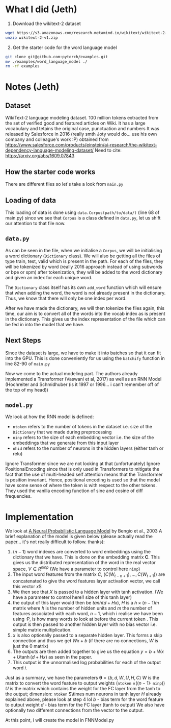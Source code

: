 # What I did (Jeth)
1. Download the wikitext-2 dataset

```bash
wget https://s3.amazonaws.com/research.metamind.io/wikitext/wikitext-2-v1.zip
unzip wikitext-2-v1.zip
```

2. Get the starter code for the word language model

```bash
git clone git@github.com:pytorch/examples.git
mv ./examples/word_language_model ./
rm -rf examples
```

# Notes (Jeth)

## Dataset

WikiText-2 language modeling dataset.
100 million tokens extracted from the set of verified good and featured articles on Wiki. 
It has a large vocabulary and tetains the original case, punctuation and numbers
It was released by Salesforce in 2016 (really smth Joty would do... use his own company and colleague's work :P)
obtained from https://www.salesforce.com/products/einstein/ai-research/the-wikitext-dependency-language-modeling-dataset/
Need to cite: https://arxiv.org/abs/1609.07843

## How the starter code works

There are different files so let's take a look from `main.py`

## Loading of data
This loading of data is done using `data.Corpus(path/to/data/)` (line 68 of main.py)
since we see that `Corpus` is a class defined in `data.py`, let us shift our attention to that file now.

## `data.py`

As can be seen in the file, when we initialise a `Corpus`,
we will be initialising a word dictionary (`Dictionary` class).
We will also be getting all the files of type train, test, valid which is present in the path. 
For each of the files, they will be tokenized by word (really 2016 approach instead of using subwords or bpe or spm)
after tokenization, they will be added to the word dictionary and given an index for each unique word.

The `Dictionary` class itself has its own `add_word` function which will ensure
that when adding the word, the word is not already present in the dictionary.
Thus, we know that there will only be one index per word.

After we have made the dictionary, we will then tokenize the files again,
this time, our aim is to convert all of the words into the vocab index as is present in the dictionary.
This gives us the index representation of the file which can be fed in into the model that we have.

## Next Steps

Since the dataset is large, we have to make it into batches so that it can fit
into the GPU. This is done conveniently for us using the `batchify` function in line 82-90 of `main.py`

Now we come to the actual modeling part. The authors already implemented a Transformer (Vaswani et al, 2017) 
as well as an RNN Model (Hochreiter and Schmidhuber (is it 1997 or 1996... i can't remember off of the top of my head))

## `model.py`

We look at how the RNN model is defined:
- `ntoken` refers to the number of tokens in the dataset i.e. size of the `Dictionary` that we made during preprocessing
- `ninp` refers to the size of each embedding vector i.e. the size of the embeddings that we generate from this input layer
- `nhid` refers to the number of neurons in the hidden layers (either tanh or relu)

Ignore Transformer since we are not looking at that (unfortunately)
Ignore PositionalEncoding since that is only used in Transformers to mitigate the fact that
the use of multi-headed self attention means that the Transformer is position invariant.
Hence, positional encoding is used so that the model have some sense of where the token is with 
respect to the other tokens. They used the vanilla encoding function of sine and cosine of diff frequencies.

# Implementation

We look at [A Neural Probabilistic Language Model](https://www.jmlr.org/papers/volume3/bengio03a/bengio03a.pdf) by Bengio et al., 2003
A brief explanation of the model is given below (please actually read the paper... it's not really difficult to follow. thanks):

1. $(n - 1)$ word indexes are converted to word embeddings using the dictionary that we have. This is done on the embedding matrix $\mathbf{C}$. This gives us the distributed representation of the word in the real vector space, $V \in R^{ninp}$ (We have a parameter to control here `ninp`)
2. The input word features from the matrix $C$,  $(C(W_{t - n + 1}), \ldots, C(W_{t + 1}))$ are concatenated to give the word features layer activation vector, we call this vector $x$S
3. We then see that $X$ is passed to a hidden layer with tanh activation. (We have a parameter to control here!! size of this tanh layer)
4. the output of this layer would then be $tanh(d + Hx)$, $H$ is a $h \times (n - 1)m$ matrix where $h$ is the number of hidden units and $m$ the number of features associated with each word, $n - 1$, which i realise we have been using :P, is how many words to look at before the current token
. This output is then passed to another hidden layer with no bias vector i.e. simple matrix multiplication.
5. $x$ is also optionally passed to a separate hidden layer. This forms a skip connection and thus we get $Wx + b$ (if there are no connections, $W$ is just the 0 matrix)
6. The outputs are then added together to give us the equation $y = b + Wx + U \tanh(d + Hx)$ as seen in the paper. 
7. This output is the unnormalised log probabilities for each of the output word $i$.

Just as a summary, we have the parameters $\mathbf{\theta} = (b, d, W, U, H, C)$
$W$ is the matrix to convert the word feature to output weights (`ntoken` $\times ((n - 1) \cdot$ `ninp`))
$U$ is the matrix which contains the weight for the FC layer from the tanh to the output; dimension: `ntoken` $\times num neurons in tanh layer
$H$ already explained above, please look at step 4 lol
$b$ - bias term for the word feature to output weight
$d$ - bias term for the FC layer (tanh to output)
We also have optionally two different connections from the vector to the output.

At this point, i will create the model in FNNModel.py
